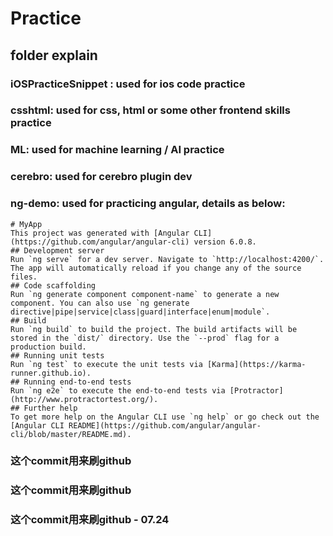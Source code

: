 # Practice

## folder explain

### iOSPracticeSnippet : used for ios code practice

### csshtml: used for css, html or some other frontend skills practice

### ML: used for machine learning / AI practice

### cerebro: used for cerebro plugin dev

### ng-demo: used for practicing angular, details as below:
    # MyApp
    This project was generated with [Angular CLI](https://github.com/angular/angular-cli) version 6.0.8.
    ## Development server
    Run `ng serve` for a dev server. Navigate to `http://localhost:4200/`. The app will automatically reload if you change any of the source files.
    ## Code scaffolding
    Run `ng generate component component-name` to generate a new component. You can also use `ng generate directive|pipe|service|class|guard|interface|enum|module`.
    ## Build
    Run `ng build` to build the project. The build artifacts will be stored in the `dist/` directory. Use the `--prod` flag for a production build.
    ## Running unit tests
    Run `ng test` to execute the unit tests via [Karma](https://karma-runner.github.io).
    ## Running end-to-end tests
    Run `ng e2e` to execute the end-to-end tests via [Protractor](http://www.protractortest.org/).
    ## Further help
    To get more help on the Angular CLI use `ng help` or go check out the [Angular CLI README](https://github.com/angular/angular-cli/blob/master/README.md).

### 这个commit用来刷github
### 这个commit用来刷github
### 这个commit用来刷github - 07.24